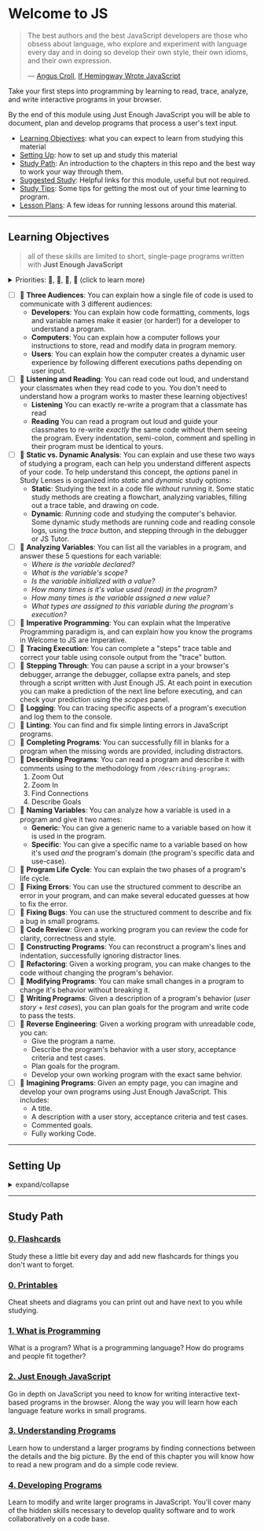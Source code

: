 # Welcome to JS

> The best authors and the best JavaScript developers are those who obsess about
> language, who explore and experiment with language every day and in doing so
> develop their own style, their own idioms, and their own expression.
>
> — [Angus Croll](https://anguscroll.com/),
> [If Hemingway Wrote JavaScript](https://anguscroll.com/hemingway/)

Take your first steps into programming by learning to read, trace, analyze, and
write interactive programs in your browser.

By the end of this module using Just Enough JavaScript you will be able to
document, plan and develop programs that process a user's text input.

- [Learning Objectives](#learning-objectives): what you can expect to learn from
  studying this material
- [Setting Up](#setting-up): how to set up and study this material
- [Study Path](#study-path): An introduction to the chapters in this repo and
  the best way to work your way through them.
- [Suggested Study](./suggested-study.md): Helpful links for this module, useful
  but not required.
- [Study Tips](./study-tips.md): Some tips for getting the most out of your time
  learning to program.
- [Lesson Plans](./lesson-plans): A few ideas for running lessons around this
  material.

---

## Learning Objectives

> all of these skills are limited to short, single-page programs written with
> **Just Enough JavaScript**

<details>
<summary>Priorities: 🥚, 🐣, 🐥, 🐔 (click to learn more)</summary>
<br>

There is a lot to learn in this repository. If you can't master all the material
at once, that's expected! Anything you don't master now will always be waiting
for you to review when you need it. These 4 emoji's will help you prioritize
your study time and to measure your progress:

- 🥚: Understanding this material is required, it covers the base skills you'll
  need for this module and the next. You do not need to finish all of them but
  should feel comfortable that you could with enough time.
- 🐣: You have started all of these exercises and feel you could complete them
  all if you just had more time. It may not be easy for you but with effort you
  can make it through.
- 🐥: You have studied the examples and started some exercises if you had time.
  You should have a big-picture understanding of these concepts/skills, but may
  not be confident completing the exercises.
- 🐔: These concepts or skills are not necessary but are related to this module.
  If you are finished with 🥚, 🐣 and 🐥 you can use the 🐔 exercises to push
  yourself without getting distracted from the module's main objectives.

---

</details>

- [ ] 🥚 **Three Audiences**: You can explain how a single file of code is used
      to communicate with 3 different audiences:
  - **Developers**: You can explain how code formatting, comments, logs and
    variable names make it easier (or harder!) for a developer to understand a
    program.
  - **Computers**: You can explain how a computer follows your instructions to
    store, read and modify data in program memory.
  - **Users**: You can explain how the computer creates a dynamic user
    experience by following different executions paths depending on user input.
- [ ] 🥚 **Listening and Reading**: You can read code out loud, and understand
      your classmates when they read code to you. You don't need to understand
      how a program works to master these learning objectives!
  - **Listening** You can exactly re-write a program that a classmate has read
  - **Reading** You can read a program out loud and guide your classmates to
    re-write _exactly_ the same code without them seeing the program. Every
    indentation, semi-colon, comment and spelling in their program must be
    identical to yours.
- [ ] 🥚 **Static vs. Dynamic Analysis**: You can explain and use these two ways
      of studying a program, each can help you understand different aspects of
      your code. To help understand this concept, the _options_ panel in Study
      Lenses is organized into _static_ and _dynamic_ study options:
  - **Static**: Studying the text in a code file _without_ running it. Some
    static study methods are creating a flowchart, analyzing variables, filling
    out a trace table, and drawing on code.
  - **Dynamic**: _Running_ code and studying the computer's behavior. Some
    dynamic study methods are running code and reading console logs, using the
    _trace_ button, and stepping through in the debugger or JS Tutor.
- [ ] 🥚 **Analyzing Variables**: You can list all the variables in a program,
      and answer these 5 questions for each variable:
  - _Where is the variable declared?_
  - _What is the variable's scope?_
  - _Is the variable initialized with a value?_
  - _How many times is it's value used \(read\) in the program?_
  - _How many times is the variable assigned a new value?_
  - _What types are assigned to this variable during the program's execution?_
- [ ] 🥚 **Imperative Programming**: You can explain what the Imperative
      Programming paradigm is, and can explain how you know the programs in
      Welcome to JS are Imperative.
- [ ] 🥚 **Tracing Execution**: You can complete a "steps" trace table and
      correct your table using console output from the "trace" button.
- [ ] 🥚 **Stepping Through**: You can pause a script in a your browser's
      debugger, arrange the debugger, collapse extra panels, and step through a
      script written with Just Enough JS. At each point in execution you can
      make a prediction of the next line before executing, and can check your
      prediction using the _scopes_ panel.
- [ ] 🥚 **Logging**: You can tracing specific aspects of a program's execution
      and log them to the console.
- [ ] 🥚 **Linting**: You can find and fix simple linting errors in JavaScript
      programs.
- [ ] 🐣 **Completing Programs**: You can successfully fill in blanks for a
      program when the missing words are provided, including distractors.
- [ ] 🐣 **Describing Programs**: You can read a program and describe it with
      comments using to the methodology from `/describing-programs`:
  1. Zoom Out
  2. Zoom In
  3. Find Connections
  4. Describe Goals
- [ ] 🐣 **Naming Variables**: You can analyze how a variable is used in a
      program and give it two names:
  - **Generic**: You can give a generic name to a variable based on how it is
    used in the program.
  - **Specific**: You can give a specific name to a variable based on how it's
    used _and_ the program's domain (the program's specific data and use-case).
- [ ] 🐣 **Program Life Cycle**: You can explain the two phases of a program's
      life cycle.
- [ ] 🐣 **Fixing Errors**: You can use the structured comment to describe an
      error in your program, and can make several educated guesses at how to fix
      the error.
- [ ] 🐣 **Fixing Bugs**: You can use the structured comment to describe and fix
      a bug in small programs.
- [ ] 🐥 **Code Review**: Given a working program you can review the code for
      clarity, correctness and style.
- [ ] 🐥 **Constructing Programs**: You can reconstruct a program's lines and
      indentation, successfully ignoring distractor lines.
- [ ] 🐥 **Refactoring**: Given a working program, you can make changes to the
      code without changing the program's behavior.
- [ ] 🐥 **Modifying Programs**: You can make small changes in a program to
      change it's behavior without breaking it.
- [ ] 🐥 **Writing Programs**: Given a description of a program's behavior
      (_user story + test cases_), you can plan goals for the program and write
      code to pass the tests.
- [ ] 🐥 **Reverse Engineering**: Given a working program with unreadable code,
      you can:
  - Give the program a name.
  - Describe the program's behavior with a user story, acceptance criteria and
    test cases.
  - Plan goals for the program.
  - Develop your own working program with the exact same behvior.
- [ ] 🐔 **Imagining Programs**: Given an empty page, you can imagine and
      develop your own programs using Just Enough JavaScript. This includes:
  - A title.
  - A description with a user story, acceptance criteria and test cases.
  - Commented goals.
  - Fully working Code.

---

## Setting Up

<details>
<summary>expand/collapse</summary>
<br>

> You will need
> [NPM](https://docs.npmjs.com/downloading-and-installing-node-js-and-npm) and
> [nvm](https://github.com/nvm-sh/nvm#installing-and-updating) on your computer
> to study this material
>
> Using a browser with good DevTools will make your life easier:
> [Chromium](http://www.chromium.org/getting-involved/download-chromium),
> [FireFox](https://www.mozilla.org/en-US/firefox/new/),
> [Edge](https://www.microsoft.com/edge),
> [Chrome](https://www.google.com/chrome/)

1. Install o update the `study-lenses` package globally
   - `$ npm install -g study-lenses` (if you do not have it installed)
   - `$ npm update -g study-lenses` (if you already have it installed)
   - Didn't work? you may need to try:
     - (mac) `$ sudo npm install -g study-lenses`
   - having trouble updating?
     - try this:
       `$ npm uninstall -g study-lenses && npm install -g study-lenses`
2. Fork and clone this repository:
   1. fork the HackYourFuture repository to your personal account
      - `git@github.com:HackYourFutureBelgium/welcome-to-js.git`
   2. clone your fork to your computer
   3. when there are updates to the module:
      1. update your fork with a PR
      2. pull the changes from your fork to your computer
3. Navigate to the module repository in terminal
   - `$ cd welcome-to-js`
4. Run the `study` command from your CLI
   - `$ study`
5. The material will open in your default browser, you're good to go!
   - you can read the `study-lenses` user guide from your browser by navigating
     to `localhost:xxxx?--help`

> If you have a windows computer and get this error:
>
> - `... /study.ps1 cannot be loaded because running scripts ...`
>
> follow the instructions in
> [this StackOverflow answer](https://stackoverflow.com/a/63424744), that should
> take care of it ; )

---

## Code Quality Scripts

This repository comes with some scripts to check the quality of this code. You
can run these scripts to check the code provided by HYF, and to check the code
you write when experiment with the examples and complete the exercises.

### `npm run format`

This script will format all of the code in this repository making sure that all
the indentations are correct, the code is easy to read, and letting you know if
there are any syntax errors.

### `npm run spell-check`

This script will check all of the files in your repository for spelling
mistakes. Spelling is not just a detail, is important! Good spelling helps
others read and understand your programs with less effort.

`spell-check` is not so clever though, it doesn't have _all_ possible words in
it's dictionary and it won't know if you _wanted_ to spell a word incorrectly.
If you think one of it's "Unknown word"s is not a problem, you can either ignore
the suggestion or add the word to the `"words": [ ... ],` list in
[.cspell.json](./.cspell.json).

### `npm run lint:md`

This script will [lint](https://en.wikipedia.org/wiki/Lint_%28software%29) all
the Markdown files in this repository, checking for syntax mistakes and other
bad practices. Fixing linting errors will help you learn to write better code by
pointing out your mistakes _before_ they cause problems in your program.

Some linting errors will take some practice to understand and fix, but it will
be a good use of time.

### `npm run lint:js -- ./path/to/code`

Just like `lint:md`, but for `.js` files. This script will lint all of the JS
files in this repository, letting you know if there are any syntax errors or bad
practices.

</details>

---

## Study Path

### [0. Flashcards](./0-flashcards)

Study these a little bit every day and add new flashcards for things you don't
want to forget.

### [0. Printables](./0-printables)

Cheat sheets and diagrams you can print out and have next to you while studying.

### [1. What is Programming](./1-what-is-programming)

What is a program? What is a programming language? How do programs and people
fit together?

### [2. Just Enough JavaScript](./2-just-enough-javascript)

Go in depth on JavaScript you need to know for writing interactive text-based
programs in the browser. Along the way you will learn how each language feature
works in small programs.

### [3. Understanding Programs](./3-understanding-programs)

Learn how to understand a larger programs by finding connections between the
details and the big picture. By the end of this chapter you will know how to
read a new program and do a simple code review.

### [4. Developing Programs](./4-developing-programs)

Learn to modify and write larger programs in JavaScript. You'll cover many of
the hidden skills necessary to develop quality software and to work
collaboratively on a code base.
